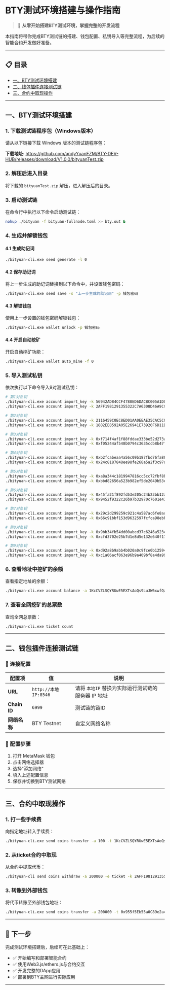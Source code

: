 # BTY测试环境搭建与操作指南

> 🚀 **从零开始搭建BTY测试环境，掌握完整的开发流程**

本指南将带你完成BTY测试链的搭建、钱包配置、私钥导入等完整流程，为后续的智能合约开发做好准备。

---

## 📋 目录

- [一、BTY测试环境搭建](#一bty测试环境搭建)
- [二、钱包插件连接测试链](#二钱包插件连接测试链)
- [三、合约中取现操作](#三合约中取现操作)

---

## 一、BTY测试环境搭建

### 1. 下载测试链程序包（Windows版本）

请从以下链接下载 Windows 版本的测试链程序包：

**下载地址**: https://github.com/andyYuanFZM/BTY-DEV-HUB/releases/download/V1.0.0/bityuanTest.zip

### 2. 解压后进入目录

将下载的 `bityuanTest.zip` 解压，进入解压后的目录。

### 3. 启动测试链

在命令行中执行以下命令启动测试链：

```bash
nohup ./bityuan -f bityuan-fullnode.toml >> bty.out &
```

### 4. 生成并解锁钱包

#### 4.1 生成助记词

```bash
./bityuan-cli.exe seed generate -l 0
```

#### 4.2 保存助记词

将上一步生成的助记词替换到以下命令中，并设置钱包密码：

```bash
./bityuan-cli.exe seed save -s "上一步生成的助记词" -p 钱包密码
```

#### 4.3 解锁钱包

使用上一步设置的钱包密码解锁钱包：

```bash
./bityuan-cli.exe wallet unlock -p 钱包密码
```

#### 4.4 开启自动挖矿

开启自动挖矿功能：

```bash
./bityuan-cli.exe wallet auto_mine -f 0
```

### 5. 导入测试私钥

依次执行以下命令导入9对测试私钥：

```bash
# 第1对私钥
./bityuan-cli.exe account import_key -k 56942AD84CCF4788ED6DACBC005A1D0C4F91B63BCF0C99A02BE03C8DEAE71138 -l genesis1 -t 0
./bityuan-cli.exe account import_key -k 2AFF1981291355322C7A6308D46A9C9BA311AA21D94F36B43FC6A6021A1334CF -l return1 -t 0

# 第2对私钥
./bityuan-cli.exe account import_key -k 2116459C0EC8ED01AA0EEAE35CAC5C96F94473F7816F114873291217303F6989 -l genesis2 -t 0
./bityuan-cli.exe account import_key -k 1882EE8592A05E26941E73920F6D11D9DAB5E11B69F3FEE40EA8C3E9CBEDDE4A -l return2 -t 0

# 第3对私钥
./bityuan-cli.exe account import_key -k 0xf714f4af1f88fddae333be52d273a67970af3c0cf3ca60c99d586fb629f49307 -l genesis3 -t 0
./bityuan-cli.exe account import_key -k 0xf05244af548b0794c3635ccb8b47f8fbb11478fae2589a1f793d06b7acdfab11 -l return3 -t 0

# 第4对私钥
./bityuan-cli.exe account import_key -k 0xb2fcabeaa4a56c09b187fbd76fa88b69d2d25ee2fb6c5b232eaaf22344a2ab49 -l genesis4 -t 0
./bityuan-cli.exe account import_key -k 0x24c8187848ee98fe268a5a2f3c97ac88a2f69f2e343c806000b40c2e7263a090 -l return4 -t 0

# 第5对私钥
./bityuan-cli.exe account import_key -k 0xa8a344c1819947816cc5cc72fbf8b00f6d694a1451b7fbb0a1a1d069b775a540 -l genesis5 -t 0
./bityuan-cli.exe account import_key -k 0xbbd82656a523b982ef5de2049b53e5b16944460ce6c94a39125422ccc7dbadc5 -l return5 -t 0

# 第6对私钥
./bityuan-cli.exe account import_key -k 0x45fa21f892fd53e205c24b23bb12a0b69e6155cffcbfda3b81ef9b0c2ebc0006 -l genesis6 -t 0
./bityuan-cli.exe account import_key -k 0x9452f9322c26b97b32970c7601e435ef52d68ec50b30465dec78388a8252ee06 -l return6 -t 0

# 第7对私钥
./bityuan-cli.exe account import_key -k 0x29c2d299259c921c4a587ac6fe8adc30d2ba2aaec50ec3974db5221cada46ea6 -l genesis7 -t 0
./bityuan-cli.exe account import_key -k 0x66c91bbf153d9632597fcfca98ebbaf8649a7fbe3582a610d37b03071ca64b5d -l return7 -t 0

# 第8对私钥
./bityuan-cli.exe account import_key -k 0x9bb34fb54dd00abcd37c6246a5234854e4ade2a4fe409a11577ec28e23aa38fd -l genesis8 -t 0
./bityuan-cli.exe account import_key -k 0xcfd3702e25b7d1e8d5e132e640f17c918740d67ded23944aad9d02a1be4fc079 -l return8 -t 0

# 第9对私钥
./bityuan-cli.exe account import_key -k 0xd92a8b9abb4b020a0c9fce0b12594c731442286fc163a404d920efc400796f9e -l genesis9 -t 0
./bityuan-cli.exe account import_key -k 0xc1a06acf063e96b9a409bf8a4da999a569bf042b15653e80645cf24cefef7dc8 -l return9 -t 0
```

### 6. 查看地址中挖矿的余额

查看指定地址的余额：

```bash
./bityuan-cli.exe account balance -a 1KcCVZLSQYRUwE5EXTsAoQs9LuJW6xwfQa -e ticket
```

### 7. 查看全网挖矿的总票数

查询全网总票数：

```bash
./bityuan-cli.exe ticket count
```

---

## 二、钱包插件连接测试链

### 🔗 连接配置

| 配置项 | 值 | 说明 |
|--------|----|----|
| **URL** | `http://本地IP:8546` | 请将 `本地IP` 替换为实际运行测试链的服务器 IP 地址 |
| **Chain ID** | `6999` | 测试链的链ID |
| **网络名称** | BTY Testnet | 自定义网络名称 |

### 📝 配置步骤

1. 打开 MetaMask 钱包
2. 点击网络选择器
3. 选择"添加网络"
4. 填入上述配置信息
5. 保存并切换到BTY测试网络

---

## 三、合约中取现操作

### 1. 打一些手续费

向指定地址转入手续费：

```bash
./bityuan-cli.exe send coins transfer -a 100 -t 1KcCVZLSQYRUwE5EXTsAoQs9LuJW6xwfQa -k 1PUiGcbsccfxW3zuvHXZBJfznziph5miAo
```

### 2. 从ticket合约中取现

从合约中提取代币：

```bash
./bityuan-cli send coins withdraw -a 200000 -e ticket -k 2AFF1981291355322C7A6308D46A9C9BA311AA21D94F36B43FC6A6021A1334CF
```

### 3. 转账到外部钱包

将代币转账至外部钱包地址：

```bash
./bityuan-cli.exe send coins transfer -a 200000 -t 0x955f5Eb55a0C89e2a40d8062f3D7513f745152D5 -k 1KcCVZLSQYRUwE5EXTsAoQs9LuJW6xwfQa
```

---

## 🎯 下一步

完成测试环境搭建后，后续可在此基础上：

- ✅ 开始编写和部署智能合约
- ✅ 使用Web3.js/ethers.js与合约交互
- ✅ 开发完整的DApp应用
- ✅ 部署到BTY主网进行实际应用

---
